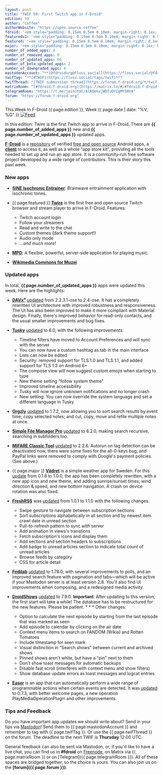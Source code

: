 ```yaml
---
layout: post
title: "TWIF 50: First Twitch app in F-Droid"
edition: 50
author: "Coffee"
authorWebsite: "https://open.source.coffee"
fdroid: '<em style="padding: 0.15em 0.5em 0.10em; margin-right: 0.1ex; border-style: solid; border-width: medium; border-radius: 1em; color: #0d47a1; font-style: normal; font-weight: bold;">F-Droid</em>'
featuredv1: '<em style="padding: 0.15em 0.5em 0.10em; margin-right: 0.5ex; box-shadow: 0.1em 0.05em 0.1em rgba(0, 0, 0, 0.3); border-radius: 1em; color: black; background: linear-gradient(orange, yellow);">Featured</em>'
featured: '<em style="padding: 0.15em 0.5em 0.10em; margin-right: 0.1ex; border-style: solid; border-width: medium; border-radius: 1em; color: orange; font-style: normal; font-weight: bold;">Featured</em>'
major: '<em style="padding: 0.15em 0.5em 0.10em; margin-right: 0.1ex; border-style: solid; border-width: medium; border-radius: 1em; color: #8ab000; font-style: normal; font-weight: bold;">Major</em>'
number_of_added_apps: 4
number_of_removed_apps: 0
number_of_updated_apps: 66
number_of_beta_updated_apps: 2
number_of_downgraded_apps: 0
mastodonAccount: "**[@fdroidorg@floss.social](https://floss.social/@fdroidorg)**"
twifTag: "**[#TWIF](https://floss.social/tags/twif)**"
twifThread: "[TWIF submission thread](https://forum.f-droid.org/t/twif-submission-thread)"
matrixRoom: "[#fdroid:f-droid.org](https://matrix.to/#/#fdroid:f-droid.org)"
telegramRoom: "https://t.me/joinchat/AlRQekvjWDTuQrCgMYSNVA"
forum: "https://forum.f-droid.org"
---
```


This Week In F-Droid {{ page.edition }}, Week {{ page.date | date: "%V, %G" }} <a href="{{ site.baseurl }}/feed.xml"><img src="{% asset Feed-icon-16x16.png %}" alt="Feed"></a>

In this edition: Twire is the first Twitch app to arrive in F-Droid.
There are **{{ page.number_of_added_apps }}** new and **{{ page.number_of_updated_apps }}** updated apps.

<!--more-->

**[F-Droid](https://f-droid.org/)** is a [repository](https://f-droid.org/packages/) of verified [free and open source](https://en.wikipedia.org/wiki/Free_and_open-source_software) Android apps, a **[client](https://f-droid.org/packages/org.fdroid.fdroid/)** to access it, as well as a whole "app store kit", providing all the tools needed to set up and run an app store. It is a community-run free software project developed by a wide range of contributors. This is their story this past week.

### New apps

* **[SINE Isochronic Entrainer](https://f-droid.org/packages/com.dosse.bwentrain.androidPlayer/)**: Brainwave entrainment application with isochronic tones.

* {{ page.featured }} **[Twire](https://f-droid.org/packages/com.perflyst.twire/)** is the first free and open source Twitch browser and stream player to arrive in F-Droid. Features:

  * Twitch account login
  * Follow your streamers
  * Read and write to the chat
  * Custom themes (dark theme support!)
  * Audio only mode
  * _...and much more!_

* **[MPD](https://f-droid.org/packages/org.musicpd/)**: A flexible, powerful, server-side application for playing music.

* **[Wikimedia Commons for Muzei](https://f-droid.org/packages/pro.rudloff.muzei.commons/)**

### Updated apps

In total, **{{ page.number_of_updated_apps }}** apps were updated this week. Here are the highlights:

* **[DAVx⁵](https://f-droid.org/packages/at.bitfire.davdroid/)** [updated](https://forums.bitfire.at/category/4/davdroid?tag=announcement) from 2.2.3.1-ose to 2.4-ose. It has a completely rewritten UI architecture with improved robustness and responsiveness. The UI has also been improved to make it more compliant with Material design. Finally, there's improved behavior for read-only contacts, and the usual smaller improvements and bug fixes.

* **[Tusky](https://f-droid.org/packages/com.keylesspalace.tusky/)** [updated](https://github.com/tuskyapp/Tusky/releases) to 6.0, with the following improvements:

  * Timeline filters have moved to Account Preferences and will sync with the server
  * You can now have a custom hashtag as tab in the main interface
  * Lists can now be edited
  * Security: removed support for TLS 1.0 and TLS 1.1, and added support for TLS 1.3 on Android 6+
  * The compose view will now suggest custom emojis when starting to type
  * New theme setting "follow system theme"
  * Improved timeline accessibility
  * Tusky will now ignore unknown notifications and no longer crash
  * New setting: You can now override the system language and set a different language in Tusky

* **[Orgzly](https://f-droid.org/packages/com.orgzly/)** [updated](http://www.orgzly.com/changelog) to 1.7.2, now allowing you to sort search results by event time; copy selected notes; and cut, copy, move and refile multiple notes at once.

* **[Simple File Manager Pro](https://f-droid.org/packages/com.simplemobiletools.filemanager.pro/)** [updated](https://github.com/SimpleMobileTools/Simple-File-Manager/blob/HEAD/CHANGELOG.md) to 6.2.0, making search recursive, searching in subfolders too.

* **[MIFARE Classic Tool](https://f-droid.org/packages/de.syss.MifareClassicTool/)** [updated](https://github.com/ikarus23/MifareClassicTool/raw/HEAD/CHANGELOG.txt) to 2.2.6. Autorun on tag detection can be deactivated now, there were some fixes for the all-0-keys bug, and PayPal links were removed to comply with Google's payment policies. (See above.)

* {{ page.major }} **[Vädret](https://f-droid.org/packages/fi.kroon.vadret/)** is a simple weather app for Sweden. For this [update](https://github.com/vadret/android/blob/HEAD/app/src/main/res/raw/changelog.md) from 0.1.8 to 1.0.0, the app has been completely rewritten, with a new app icon and new theme, and adding sunrise/sunset times, wind direction & speed, and new bottom navigation. A crash on device rotation was also fixed.

* **[FreshRSS](https://f-droid.org/packages/fr.chenry.android.freshrss/)** was [updated](https://git.feneas.org/christophehenry/freshrss-android/blob/develop/CHANGELOG.md) from 1.0.1 to 1.1.0 with the following changes:

  * Swipe gesture to navigate between subscription sections
  * Sort subscriptions alphabetically in all section and by newest item crawl date in unread section
  * Pull-to-refresh pattern to sync with server
  * Add animation in views's transtions
  * Fetch subscription's icons and display them
  * Add sections and section headers to subscriptions
  * Add badge to unread articles section to indicate total count of unread articles
  * Browse feeds by category
  * CSS for article detail

* **[Fedilab](https://f-droid.org/packages/fr.gouv.etalab.mastodon/)** [updated](https://gitlab.com/tom79/mastalab/tags) to 1.78.0, with several improvements to polls, and an improved search feature with pagination and tabs—which will be active if your Mastodon server is at least version 2.8. You'll also find UI improvements when composing, and a redesigned media activity.

* **[DroidShows](https://f-droid.org/packages/nl.asymmetrics.droidshows/)** [updated](https://github.com/ltGuillaume/DroidShows/releases) to 7.9.0. **Important**: After updating to this version, the first start will take a while! The database has to be restructured for the new features. Please be patient. \* \* \* Other changes:

  * Option to calculate the next episode by starting from the last episode that was marked as seen
  * Add episode to calendar by clicking on the air date
  * Context menu items to search on FANDOM (Wikia) and Rotten Tomatoes
  * Include timestamp for seen mark
  * Visual distinction in "Search shows" between current and archived shows
  * Pinned shows aren't white, but have a "pin" next to them
  * Don't show toast messages for automatic backups
  * Disable fast scroll (interferes with context menu and show filters)
  * Show database update errors as toast messages and logcat entries

* **[Easer](https://f-droid.org/packages/ryey.easer/)** is an app that can automatically perform a wide range of programmable actions when certain events are detected. It was [updated](https://github.com/renyuneyun/Easer/blob/HEAD/CHANGELOG.md) to 0.7.3, with better welcome pages, a new operation PlayMediaOperationPlugin and other improvements.

### Tips and Feedback

Do you have important app updates we should write about? Send in your tips via [Mastodon](https://joinmastodon.org)! Send them to {{ page.mastodonAccount }} and remember to tag with {{ page.twifTag }}. Or use the {{ page.twifThread }} on the forum. The deadline to the next TWIF is **Thursday** 12:00 UTC.

General feedback can also be sent via Mastodon, or, if you'd like to have a live chat, you can find us in **#fdroid** on [Freenode](https://freenode.net), on Matrix via {{ page.matrixRoom }} or on [Telegram]({{ page.telegramRoom }}). All of these spaces are bridged together, so the choice is yours. You can also join us on the **[forum]({{ page.forum }})**.
